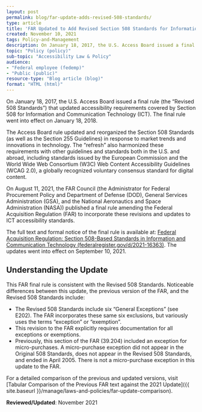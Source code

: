 ```yaml
---
layout: post
permalink: blog/far-update-adds-revised-508-standards/
type: article
title: 'FAR Updated to Add Revised Section 508 Standards for Information and Communication Technology'
created: November 10, 2021
tags: Policy-and-Management
description: On January 18, 2017, the U.S. Access Board issued a final rule (the “Revised 508 Standards”) that updated accessibility requirements covered by Section 508 for Information and Communication Technology (ICT). Read more about the final FAR rule update and changes effective as of September 10, 2021.
topic: "Policy (policy)"
sub-topic: "Accessibility Law & Policy"
audience:
- "Federal employee (fedemp)"
- "Public (public)"
resource-type: "Blog article (blog)"
format: "HTML (html)"
---
```

On January 18, 2017, the U.S. Access Board issued a final rule (the “Revised 508 Standards”) that updated accessibility requirements covered by Section 508 for Information and Communication Technology (ICT). The final rule went into effect on January 18, 2018.

The Access Board rule updated and reorganized the Section 508 Standards (as well as the Section 255 Guidelines) in response to market trends and innovations in technology. The “refresh” also harmonized these requirements with other guidelines and standards both in the U.S. and abroad, including standards issued by the European Commission and the World Wide Web Consortium (W3C) Web Content Accessibility Guidelines (WCAG 2.0), a globally recognized voluntary consensus standard for digital content.

On August 11, 2021, the FAR Council (the Administrator for Federal Procurement Policy and Department of Defense (DOD), General Services Administration (GSA), and the National Aeronautics and Space Administration (NASA)) published a final rule amending the Federal Acquisition Regulation (FAR) to incorporate these revisions and updates to ICT accessibility standards.

The full text and formal notice of the final rule is available at: [Federal Acquisition Regulation: Section 508-Based Standards in Information and Communication Technology (federalregister.gov/d/2021-16363)](https://www.federalregister.gov/documents/2021/08/11/2021-16363/federal-acquisition-regulation-section-508-based-standards-in-information-and-communication). The updates went into effect on September 10, 2021.

## Understanding the Update

This FAR final rule is consistent with the Revised 508 Standards. Noticeable differences between this update, the previous version of the FAR, and the Revised 508 Standards include:

<ul>
<li>The Revised 508 Standards include six “General Exceptions” (see E202). The FAR incorporates these same six exclusions, but variously uses the terms “exception” or “exemption”.</li>

<li>This revision to the FAR explicitly requires documentation for all exceptions or exemptions.</li>
<li>Previously, this section of the FAR (39.204) included an exception for micro-purchases. A micro-purchase exception did not appear in the Original 508 Standards, does not appear in the Revised 508 Standards, and ended in April 2005. There is not a micro-purchase exception in this update to the FAR.</li>
</ul>

For a detailed comparison of the previous and updated versions, visit [Tabular Comparison of the Previous FAR text against the 2021 Update]({{ site.baseurl }}/manage/laws-and-policies/far-update-comparison). 

 
**Reviewed/Updated**: November 2021